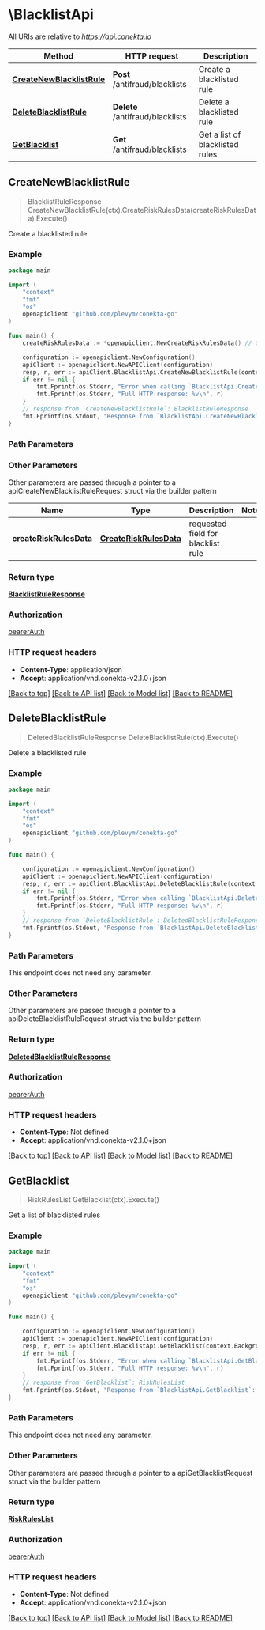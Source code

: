 # \BlacklistApi

All URIs are relative to *https://api.conekta.io*

Method | HTTP request | Description
------------- | ------------- | -------------
[**CreateNewBlacklistRule**](BlacklistApi.md#CreateNewBlacklistRule) | **Post** /antifraud/blacklists | Create a blacklisted rule
[**DeleteBlacklistRule**](BlacklistApi.md#DeleteBlacklistRule) | **Delete** /antifraud/blacklists | Delete a blacklisted rule
[**GetBlacklist**](BlacklistApi.md#GetBlacklist) | **Get** /antifraud/blacklists | Get a list of blacklisted rules



## CreateNewBlacklistRule

> BlacklistRuleResponse CreateNewBlacklistRule(ctx).CreateRiskRulesData(createRiskRulesData).Execute()

Create a blacklisted rule

### Example

```go
package main

import (
    "context"
    "fmt"
    "os"
    openapiclient "github.com/plevym/conekta-go"
)

func main() {
    createRiskRulesData := *openapiclient.NewCreateRiskRulesData() // CreateRiskRulesData | requested field for blacklist rule

    configuration := openapiclient.NewConfiguration()
    apiClient := openapiclient.NewAPIClient(configuration)
    resp, r, err := apiClient.BlacklistApi.CreateNewBlacklistRule(context.Background()).CreateRiskRulesData(createRiskRulesData).Execute()
    if err != nil {
        fmt.Fprintf(os.Stderr, "Error when calling `BlacklistApi.CreateNewBlacklistRule``: %v\n", err)
        fmt.Fprintf(os.Stderr, "Full HTTP response: %v\n", r)
    }
    // response from `CreateNewBlacklistRule`: BlacklistRuleResponse
    fmt.Fprintf(os.Stdout, "Response from `BlacklistApi.CreateNewBlacklistRule`: %v\n", resp)
}
```

### Path Parameters



### Other Parameters

Other parameters are passed through a pointer to a apiCreateNewBlacklistRuleRequest struct via the builder pattern


Name | Type | Description  | Notes
------------- | ------------- | ------------- | -------------
 **createRiskRulesData** | [**CreateRiskRulesData**](CreateRiskRulesData.md) | requested field for blacklist rule | 

### Return type

[**BlacklistRuleResponse**](BlacklistRuleResponse.md)

### Authorization

[bearerAuth](../README.md#bearerAuth)

### HTTP request headers

- **Content-Type**: application/json
- **Accept**: application/vnd.conekta-v2.1.0+json

[[Back to top]](#) [[Back to API list]](../README.md#documentation-for-api-endpoints)
[[Back to Model list]](../README.md#documentation-for-models)
[[Back to README]](../README.md)


## DeleteBlacklistRule

> DeletedBlacklistRuleResponse DeleteBlacklistRule(ctx).Execute()

Delete a blacklisted rule

### Example

```go
package main

import (
    "context"
    "fmt"
    "os"
    openapiclient "github.com/plevym/conekta-go"
)

func main() {

    configuration := openapiclient.NewConfiguration()
    apiClient := openapiclient.NewAPIClient(configuration)
    resp, r, err := apiClient.BlacklistApi.DeleteBlacklistRule(context.Background()).Execute()
    if err != nil {
        fmt.Fprintf(os.Stderr, "Error when calling `BlacklistApi.DeleteBlacklistRule``: %v\n", err)
        fmt.Fprintf(os.Stderr, "Full HTTP response: %v\n", r)
    }
    // response from `DeleteBlacklistRule`: DeletedBlacklistRuleResponse
    fmt.Fprintf(os.Stdout, "Response from `BlacklistApi.DeleteBlacklistRule`: %v\n", resp)
}
```

### Path Parameters

This endpoint does not need any parameter.

### Other Parameters

Other parameters are passed through a pointer to a apiDeleteBlacklistRuleRequest struct via the builder pattern


### Return type

[**DeletedBlacklistRuleResponse**](DeletedBlacklistRuleResponse.md)

### Authorization

[bearerAuth](../README.md#bearerAuth)

### HTTP request headers

- **Content-Type**: Not defined
- **Accept**: application/vnd.conekta-v2.1.0+json

[[Back to top]](#) [[Back to API list]](../README.md#documentation-for-api-endpoints)
[[Back to Model list]](../README.md#documentation-for-models)
[[Back to README]](../README.md)


## GetBlacklist

> RiskRulesList GetBlacklist(ctx).Execute()

Get a list of blacklisted rules



### Example

```go
package main

import (
    "context"
    "fmt"
    "os"
    openapiclient "github.com/plevym/conekta-go"
)

func main() {

    configuration := openapiclient.NewConfiguration()
    apiClient := openapiclient.NewAPIClient(configuration)
    resp, r, err := apiClient.BlacklistApi.GetBlacklist(context.Background()).Execute()
    if err != nil {
        fmt.Fprintf(os.Stderr, "Error when calling `BlacklistApi.GetBlacklist``: %v\n", err)
        fmt.Fprintf(os.Stderr, "Full HTTP response: %v\n", r)
    }
    // response from `GetBlacklist`: RiskRulesList
    fmt.Fprintf(os.Stdout, "Response from `BlacklistApi.GetBlacklist`: %v\n", resp)
}
```

### Path Parameters

This endpoint does not need any parameter.

### Other Parameters

Other parameters are passed through a pointer to a apiGetBlacklistRequest struct via the builder pattern


### Return type

[**RiskRulesList**](RiskRulesList.md)

### Authorization

[bearerAuth](../README.md#bearerAuth)

### HTTP request headers

- **Content-Type**: Not defined
- **Accept**: application/vnd.conekta-v2.1.0+json

[[Back to top]](#) [[Back to API list]](../README.md#documentation-for-api-endpoints)
[[Back to Model list]](../README.md#documentation-for-models)
[[Back to README]](../README.md)
